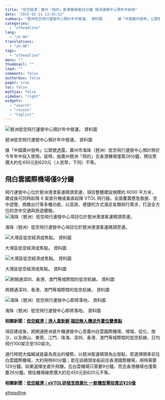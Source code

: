 ```yaml
---
title: "低空經濟｜廣州「飛的」香港機場僅26分鐘 琶洲運營中心預年中啟用"
date: "2025-02-11 13:45:52"
summary: "琶洲低空飛行運營中心預計年中營運。 資料圖       據「中國廣州發佈」公眾號透露，廣州市..."
categories:
  - "stheadline"
lang:
  - "zh-HK"
translations:
  - "zh-HK"
tags:
  - "stheadline"
menu: ""
thumbnail: ""
lead: ""
comments: false
authorbox: false
pager: true
toc: false
mathjax: false
sidebar: "right"
widgets:
  - "search"
  - "recent"
  - "taglist"
---
```


![琶洲低空飛行運營中心預計年中營運。 資料圖](https://image.stheadline.com/f/680p0/0x0/100/none/d0b096b08b7c163b18d5e69290837c33/stheadline/inewsmedia/20250211/_2025021113301582924.jpg)

琶洲低空飛行運營中心預計年中營運。 資料圖




據「中國廣州發佈」公眾號透露，廣州市海珠（琶洲）低空飛行運營中心預計將於今年年中投入使用。屆時，由廣州琶洲「飛的」去香港機場僅需26分鐘，預估票價大約在450元到620元（人民幣，下同）不等。

飛白雲國際機場僅9分鐘
-----------

飛行運營中心位於琶洲港澳客運碼頭旁邊，項目整體建設規模約 6000 平方米，建成後可同時起降 6 架直升機或垂直起降 VTOL 飛行器。全面覆蓋應急救援、空中遊覽、商務出行等多種功能，以高效、便捷的方式滿足各類飛行需求，打造全方位的空中交通與旅遊體驗。
 ![海珠（琶洲）低空飛行運營中心項目位於琶洲港澳客運碼頭旁邊。](https://image.hkhl.hk/f/1024p0/0x0/100/none/a535d436c81e6b86db790cf79983d001/2025-02/Clipboard35_2.png)


海珠（琶洲）低空飛行運營中心項目位於琶洲港澳客運碼頭旁邊。



 ![大灣區低空經濟成焦點。 資料圖](https://image.hkhl.hk/f/1024p0/0x0/100/none/6467e5efb2db8bab2f555a05c33d6e59/2025-02/Clipboard39_2.png)


大灣區低空經濟成焦點。 資料圖



 ![大灣區低空經濟成焦點。 資料圖](https://image.hkhl.hk/f/1024p0/0x0/100/none/8fb9fb7257fd908a0f54057b2c19b69f/2025-02/Clipboard40_2.png)


大灣區低空經濟成焦點。 資料圖



 ![將開通深圳、香港、澳門等城際間的低空航線。 資料圖](https://image.hkhl.hk/f/1024p0/0x0/100/none/ddeb96b09c3b73a6d69ef5d8061ea4ad/2025-02/Clipboard36_1.png)


將開通深圳、香港、澳門等城際間的低空航線。 資料圖



 ![海珠（琶洲）低空飛行運營中心即將落地。 資料圖](https://image.hkhl.hk/f/1024p0/0x0/100/none/125bb8bdea728fb2a53e661fded72714/2025-02/Clipboard38_2.png)


海珠（琶洲）低空飛行運營中心即將落地。 資料圖




**相關新聞：[低空經濟｜港人貪新鮮 福田無人機送外賣位變景點](https://www.stheadline.com/realtime-china/3424650/%E4%BD%8E%E7%A9%BA%E7%B6%93%E6%BF%9F%E6%B8%AF%E4%BA%BA%E8%B2%AA%E6%96%B0%E9%AE%AE-%E7%A6%8F%E7%94%B0%E7%84%A1%E4%BA%BA%E6%A9%9F%E9%80%81%E5%A4%96%E8%B3%A3%E4%BD%8D%E8%AE%8A%E6%99%AF%E9%BB%9E)**

項目建成後，將開通琶洲直升機運營中心至廣州白雲國際機場、增城、從化、南沙，以及佛山、東莞、江門、珠海、深圳、香港、澳門等城際間的低空航線，日均飛行100架次至150架次。

通行時間大幅縮減是最為突出的優勢。以琶洲客運碼頭為出發點，若選擇開車前往白雲國際機場，大約用時60分鐘；若在該碼頭坐船前往香港國際機場，用時需要120分鐘。如果選擇坐直升飛機，去白雲機場只需要9分鐘，而去香港機場也僅需要26分鐘。預估機場線票價大約在450元到620元不等。

**相關新聞：[低空經濟｜eVTOL研發至商業化 一款機型需投資近¥20億](https://www.stheadline.com/realtime-china/3424854/%E4%BD%8E%E7%A9%BA%E7%B6%93%E6%BF%9FeVTOL%E7%A0%94%E7%99%BC%E8%87%B3%E5%95%86%E6%A5%AD%E5%8C%96-%E4%B8%80%E6%AC%BE%E6%A9%9F%E5%9E%8B%E9%9C%80%E6%8A%95%E8%B3%87%E8%BF%9120%E5%84%84)**

[stheadline](https://std.stheadline.com/realtime/article/2052092/即時-中國-低空經濟-廣州-飛的-香港機場僅26分鐘-琶洲運營中心預年中啟用)
